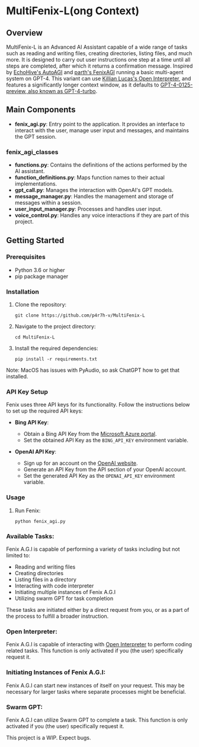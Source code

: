 # MultiFenix-L(ong Context)

## Overview
MultiFenix-L is an Advanced AI Assistant capable of a wide range of tasks such as reading and writing files, creating directories, listing files, and much more. It is designed to carry out user instructions one step at a time until all steps are completed, after which it returns a confirmation message. Inspired by [EchoHive's AutoAGI](https://www.youtube.com/watch?v=zErt3Tp7srY) and [parth's FenixAGI](https://github.com/p4r7h-v/FenixAGI-MkIII) running a basic multi-agent system on GPT-4. This variant can use [Killian Lucas's Open Interpreter](https://github.com/KillianLucas/open-interpreter), and features a significantly longer context window, as it defaults to [GPT-4-0125-preview, also known as GPT-4-turbo](https://openai.com/blog/new-models-and-developer-products-announced-at-devday).
## Main Components
- **fenix_agi.py**: Entry point to the application. It provides an interface to interact with the user, manage user input and messages, and maintains the GPT session.

### fenix_agi_classes
- **functions.py**: Contains the definitions of the actions performed by the AI assistant.
- **function_definitions.py**: Maps function names to their actual implementations.
- **gpt_call.py**: Manages the interaction with OpenAI's GPT models.
- **message_manager.py**: Handles the management and storage of messages within a session.
- **user_input_manager.py**: Processes and handles user input.
- **voice_control.py**: Handles any voice interactions if they are part of this project.

## Getting Started

### Prerequisites

- Python 3.6 or higher
- pip package manager

### Installation

1. Clone the repository:

   ```
   git clone https://github.com/p4r7h-v/MultiFenix-L
   ```
2. Navigate to the project directory:
   ```
   cd MultiFenix-L
   ```
3. Install the required dependencies:
   ```
   pip install -r requirements.txt
   ```
Note: MacOS has issues with PyAudio, so ask ChatGPT how to get that installed.

### API Key Setup

Fenix uses three API keys for its functionality. Follow the instructions below to set up the required API keys:

- **Bing API Key**:
  - Obtain a Bing API Key from the [Microsoft Azure portal](https://www.microsoft.com/en-us/bing/apis/bing-web-search-api).
  - Set the obtained API Key as the `BING_API_KEY` environment variable.

- **OpenAI API Key**:
  - Sign up for an account on the [OpenAI website](https://platform.openai.com).
  - Generate an API Key from the API section of your OpenAI account.
  - Set the generated API Key as the `OPENAI_API_KEY` environment variable.


### Usage

1. Run Fenix:
   ```
   python fenix_agi.py
   ```
   
### Available Tasks:
Fenix A.G.I is capable of performing a variety of tasks including but not limited to:
- Reading and writing files
- Creating directories
- Listing files in a directory
- Interacting with code interpreter
- Initiating multiple instances of Fenix A.G.I
- Utilizing swarm GPT for task completion

These tasks are initiated either by a direct request from you, or as a part of the process to fulfill a broader instruction.

### Open Interpreter:
Fenix A.G.I is capable of interacting with [Open Interpreter](https://github.com/KillianLucas/open-interpreter) to perform coding related tasks. This function is only activated if you (the user) specifically request it.

### Initiating Instances of Fenix A.G.I:
Fenix A.G.I can start new instances of itself on your request. This may be necessary for larger tasks where separate processes might be beneficial.

### Swarm GPT:
Fenix A.G.I can utilize Swarm GPT to complete a task. This function is only activated if you (the user) specifically request it.

This project is a WIP. Expect bugs.
